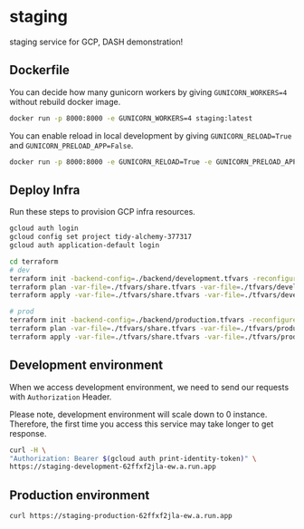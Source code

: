 # staging

staging service for GCP, DASH demonstration!

## Dockerfile

You can decide how many gunicorn workers by giving `GUNICORN_WORKERS=4` without rebuild docker image.

```bash
docker run -p 8000:8000 -e GUNICORN_WORKERS=4 staging:latest
```

You can enable reload in local development by giving `GUNICORN_RELOAD=True` and `GUNICORN_PRELOAD_APP=False`.

```bash
docker run -p 8000:8000 -e GUNICORN_RELOAD=True -e GUNICORN_PRELOAD_APP=False staging:latest
```

## Deploy Infra

Run these steps to provision GCP infra resources.

```bash
gcloud auth login
gcloud config set project tidy-alchemy-377317
gcloud auth application-default login

cd terraform
# dev
terraform init -backend-config=./backend/development.tfvars -reconfigure
terraform plan -var-file=./tfvars/share.tfvars -var-file=./tfvars/development.tfvars
terraform apply -var-file=./tfvars/share.tfvars -var-file=./tfvars/development.tfvars

# prod
terraform init -backend-config=./backend/production.tfvars -reconfigure
terraform plan -var-file=./tfvars/share.tfvars -var-file=./tfvars/production.tfvars
terraform apply -var-file=./tfvars/share.tfvars -var-file=./tfvars/production.tfvars
```

## Development environment

When we access development environment, we need to send our requests with `Authorization` Header.

Please note, development environment will scale down to 0 instance.
Therefore, the first time you access this service may take longer to get response.

```bash
curl -H \
"Authorization: Bearer $(gcloud auth print-identity-token)" \
https://staging-development-62ffxf2jla-ew.a.run.app
```

## Production environment

```bash
curl https://staging-production-62ffxf2jla-ew.a.run.app
```

